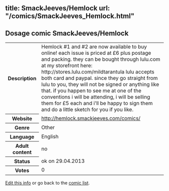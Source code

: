 title: SmackJeeves/Hemlock
url: "/comics/SmackJeeves_Hemlock.html"
---
Dosage comic SmackJeeves/Hemlock
-----------------------------------------

<p id="msg"></p>
<script type="text/javascript">
if (window.location.search === '?edit_info_mail=sent_ok') {
  var elem = document.getElementById("msg");
  elem.innerHTML = 'Edited information sucessfully sent.';
  elem.className = 'ok';
}
</script>
<table class="comicinfo">
<tr>
<th>Description</th><td>Hemlock #1 and #2 are now available to buy online! each issue is priced at £6 plus postage and packing. they can be bought through lulu.com at my storefront here: http://stores.lulu.com/mildtarantula lulu accepts both card and paypal. since they go straight from lulu to you, they will not be signed or anything like that. if you happen to see me at one of the conventions i will be attending, i will be selling them for £5 each and i'll be happy to sign them and do a little sketch for you if you like.</td>
</tr>
<tr>
<th>Website</th><td><a href="http://hemlock.smackjeeves.com/comics/">http://hemlock.smackjeeves.com/comics/</a></td>
</tr>
<tr>
<th>Genre</th><td>Other</td>
</tr>
<tr>
<th>Language</th><td>English</td>
</tr>
<tr>
<th>Adult content</th><td>no</td>
</tr>
<tr>
<th>Status</th><td>ok on 29.04.2013</td>
</tr>
<tr>
<th>Votes</th><td>0</td>
</tr>
</table>

[Edit this info](SmackJeeves_Hemlock_edit.html) or go back to the [comic list](../comic-index.html).
